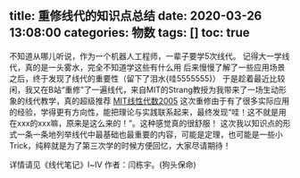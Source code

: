 title: 重修线代的知识点总结
date: 2020-03-26 13:08:00
categories: 物数
tags: []
toc: true
---
不知道从哪儿听说，作为一个机器人工程师，一辈子要学5次线代。
记得大一学线代，真的是一头雾水，完全不知道学这些有什么用
后来慢慢了解了一些应用场景之后，终于发现了线代的重要性（留下了泪水{哇5555555}）
于是趁着最近比较闲，我又在B站“重修”了一遍线代，来自MIT的Strang教授为我带来了一场生动形象的线代教学，真的超级推荐
[MIT线性代数2005][1]
这次重修由于有了很多实际应用的经验，学得更有方向性，能把理论与实践联系起来，最终发现“哇！这不就是用在xxx的xxx嘛，原来是这么来的！”。这种感觉真的很舒服！
这次我以知识点的形式一条一条地列举线代中最基础也最重要的内容，可能是定理，也可能是一些小Trick，纯粹就是为了第三次学的时候方便回忆，大家尽请期待！

详情请见《线代笔记》Ⅰ~Ⅳ 作者：闫栋宇。(狗头保命)



  [1]: https://www.bilibili.com/video/BV1zx411g7gq?from=search&seid=9314613598557854332
